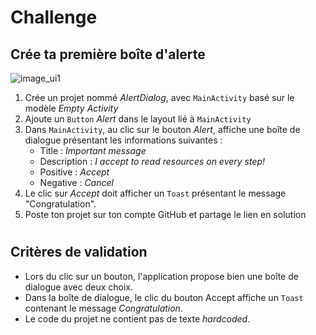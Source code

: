 # Challenge
## Crée ta première boîte d'alerte

![image_ui1](http://images.innoveduc.fr/android/android_alterdialog_01.png)

1. Crée un projet nommé *AlertDialog*, avec `MainActivity` basé sur le modèle *Empty Activity*
2. Ajoute un `Button` *Alert* dans le layout lié à `MainActivity`
3. Dans `MainActivity`, au clic sur le bouton *Alert*, affiche une boîte de dialogue présentant les informations suivantes :
    - Title : *Important message*
    - Description : *I accept to read resources on every step!*
    - Positive : *Accept*
    - Negative : *Cancel*
4. Le clic sur *Accept* doit afficher un `Toast` présentant le message "Congratulation".
5. Poste ton projet sur ton compte GitHub et partage le lien en solution

#
## Critères de validation

- Lors du clic sur un bouton, l'application propose bien une boîte de dialogue avec deux choix.
- Dans la boîte de dialogue, le clic du bouton Accept affiche un `Toast` contenant le message *Congratulation*.
- Le code du projet ne contient pas de texte *hardcoded*.

